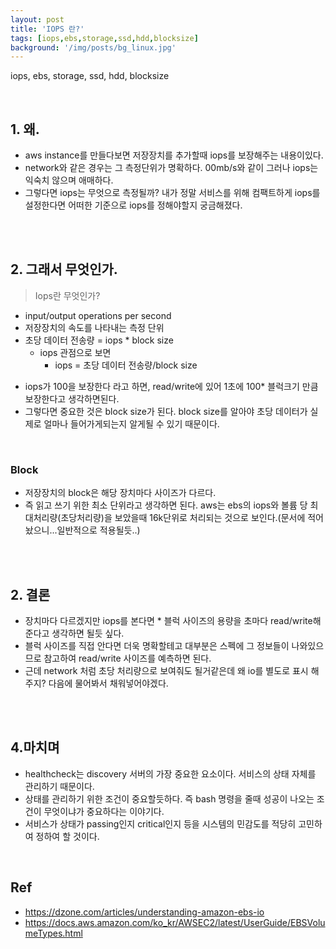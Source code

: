 ```yaml
---
layout: post
title: 'IOPS 란?'
tags: [iops,ebs,storage,ssd,hdd,blocksize]
background: '/img/posts/bg_linux.jpg'
---
```

iops, ebs, storage, ssd, hdd, blocksize

<br>

## 1. 왜.

* aws instance를 만들다보면 저장장치를 추가할때 iops를 보장해주는 내용이있다.
* network와 같은 경우는 그 측정단위가 명확하다. 00mb/s와 같이 그러나 iops는 익숙치 않으며 애매하다.
* 그렇다면 iops는 무엇으로 측정될까? 내가 정말 서비스를 위해 컴팩트하게 iops를 설정한다면 어떠한 기준으로 iops를 정해야할지 궁금해졌다.

<br>

<br>

## 2. 그래서 무엇인가.

> Iops란 무엇인가? 
* input/output operations per second
* 저장장치의 속도를 나타내는 측정 단위
* 초당 데이터 전송량 = iops * block size 
  - iops 관점으로 보면 
    - iops = 초당 데이터 전송량/block size

- iops가 100을 보장한다 라고 하면, read/write에 있어 1초에 100* 블럭크기 만큼 보장한다고 생각하면된다.
- 그렇다면 중요한 것은 block size가 된다. block size를 알아야 초당 데이터가 실제로 얼마나 들어가게되는지 알게될 수 있기 때문이다.

<br>

### Block

- 저장장치의 block은 해당 장치마다 사이즈가 다르다.
- 즉 읽고 쓰기 위한 최소 단위라고 생각하면 된다. aws는 ebs의 iops와  볼륨 당 최대처리량(초당처리량)을 보았을때 16k단위로 처리되는 것으로 보인다.(문서에 적어놨으니...일반적으로 적용될듯..)

<br><br>

## 2. 결론

- 장치마다 다르겠지만 iops를 본다면  *  블럭 사이즈의 용량을 초마다 read/write해준다고 생각하면 될듯 싶다.
- 블럭 사이즈를  직접 안다면 더욱 명확할테고 대부분은 스펙에 그 정보들이 나와있으므로 참고하여 read/write 사이즈를 예측하면 된다.
- 근데 network 처럼 초당 처리량으로 보여줘도 될거같은데 왜 io를 별도로 표시 해주지? 다음에 물어봐서 채워넣어야겠다.



<br><br>

## 4.마치며

- healthcheck는 discovery 서버의 가장 중요한 요소이다. 서비스의 상태 자체를 관리하기 때문이다.
- 상태를 관리하기 위한 조건이 중요할듯하다. 즉 bash 명령을 줄때 성공이 나오는 조건이 무엇이냐가 중요하다는 이야기다.
- 서비스가 상태가  passing인지 critical인지 등을 시스템의 민감도를 적당히 고민하여 정하여 할 것이다. 

<br>

## Ref

- <https://dzone.com/articles/understanding-amazon-ebs-io>
- <https://docs.aws.amazon.com/ko_kr/AWSEC2/latest/UserGuide/EBSVolumeTypes.html>

